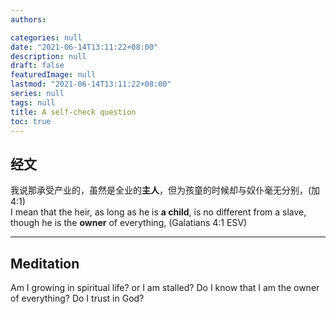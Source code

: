 ```yaml
---
authors:

categories: null
date: "2021-06-14T13:11:22+08:00"
description: null
draft: false
featuredImage: null
lastmod: "2021-06-14T13:11:22+08:00"
series: null
tags: null
title: A self-check question
toc: true
---
```



## 经文  
我说那承受产业的，虽然是全业的**主人**，但为孩童的时候却与奴仆毫无分别，(加4:1)  
I mean that the heir, as long as he is **a child**, is no different from a slave, though he is the **owner** of everything, (Galatians 4:1 ESV)  

___
## Meditation  
Am I growing in spiritual life? or I am stalled?  Do I know that I am the owner of everything?  Do I trust in God?  


